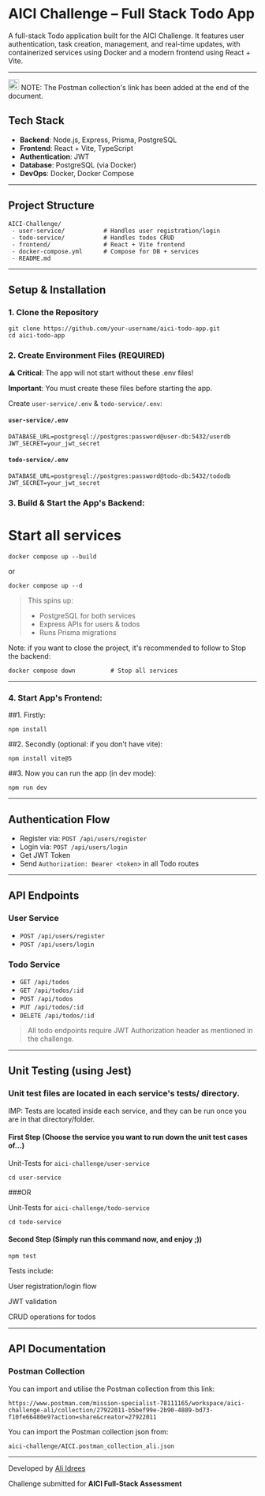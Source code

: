# AICI Challenge – Full Stack Todo App

A full-stack Todo application built for the AICI Challenge. It features user authentication, task creation, management, and real-time updates, with containerized services using Docker and a modern frontend using React + Vite.

---
<img width="22" height="22" alt="image" src="https://github.com/user-attachments/assets/513e75e4-8d85-454a-8c29-125b3d4f8cbc" /> NOTE: The Postman collection's link has been added at the end of the document. 

##  Tech Stack

* **Backend**: Node.js, Express, Prisma, PostgreSQL
* **Frontend**: React + Vite, TypeScript
* **Authentication**: JWT
* **Database**: PostgreSQL (via Docker)
* **DevOps**: Docker, Docker Compose

---

## Project Structure

```
AICI-Challenge/
 - user-service/           # Handles user registration/login
 - todo-service/           # Handles todos CRUD
 - frontend/               # React + Vite frontend
 - docker-compose.yml      # Compose for DB + services
 - README.md
```

---

## Setup & Installation

### 1. Clone the Repository

```
git clone https://github.com/your-username/aici-todo-app.git
cd aici-todo-app
```

### 2. Create Environment Files (REQUIRED)
⚠️ **Critical**: The app will not start without these .env files!

**Important**: You must create these files before starting the app.

Create `user-service/.env` & `todo-service/.env`:

#### `user-service/.env`

```
DATABASE_URL=postgresql://postgres:password@user-db:5432/userdb
JWT_SECRET=your_jwt_secret
```

#### `todo-service/.env`

```
DATABASE_URL=postgresql://postgres:password@todo-db:5432/tododb
JWT_SECRET=your_jwt_secret
```

### 3. Build & Start the App's Backend:

# Start all services
```
docker compose up --build 
```
or

```
docker compose up --d
```


> This spins up:
>
> * PostgreSQL for both services
> * Express APIs for users & todos
> * Runs Prisma migrations


Note: if you want to close the project, it's recommended to follow
to Stop the backend:

```
docker compose down          # Stop all services
```


---

### 4. Start App's Frontend:

##1. Firstly:
```
npm install
```

##2. Secondly (optional: if you don't have vite):
```
npm install vite@5
```

##3. Now you can run the app (in dev mode):
```
npm run dev
```



---

## Authentication Flow

* Register via: `POST /api/users/register`
* Login via: `POST /api/users/login`
* Get JWT Token
* Send `Authorization: Bearer <token>` in all Todo routes

---

## API Endpoints

### User Service

* `POST /api/users/register`
* `POST /api/users/login`

### Todo Service

* `GET /api/todos`
* `GET /api/todos/:id`
* `POST /api/todos`
* `PUT /api/todos/:id`
* `DELETE /api/todos/:id`

> All todo endpoints require JWT Authorization header as mentioned in the challenge.

---

## Unit Testing (using Jest)

 ### Unit test files are located in each service's tests/ directory.

   IMP: Tests are located inside each service, and they can be run once you are in that directory/folder.

   #### First Step (Choose the service you want to run down the unit test cases of...)

   Unit-Tests for `aici-challenge/user-service`
   ```
   cd user-service
   ```

   ###OR

   Unit-Tests for `aici-challenge/todo-service`
   ```
   cd todo-service
   ```

   #### Second Step (Simply run this command now, and enjoy ;))

   ```
   npm test
   ```

   Tests include:
   
   User registration/login flow
   
   JWT validation
   
   CRUD operations for todos

---
## API Documentation

### Postman Collection

You can import and utilise the Postman collection from this link:

```
https://www.postman.com/mission-specialist-78111165/workspace/aici-challenge-ali/collection/27922011-b5bef99e-2b90-4889-bd73-f10fe66480e9?action=share&creator=27922011
```

You can import the Postman collection json from:

```
aici-challenge/AICI.postman_collection_ali.json
```


---

Developed by [Ali Idrees](https://github.com/ali8600)

Challenge submitted for **AICI Full-Stack Assessment**
